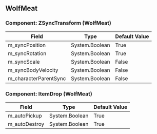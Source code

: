 ## WolfMeat

### Component: ZSyncTransform (WolfMeat)

|Field|Type|Default Value|
|---|---|---|
|m_syncPosition|System.Boolean|True|
|m_syncRotation|System.Boolean|True|
|m_syncScale|System.Boolean|False|
|m_syncBodyVelocity|System.Boolean|False|
|m_characterParentSync|System.Boolean|False|

### Component: ItemDrop (WolfMeat)

|Field|Type|Default Value|
|---|---|---|
|m_autoPickup|System.Boolean|True|
|m_autoDestroy|System.Boolean|True|

